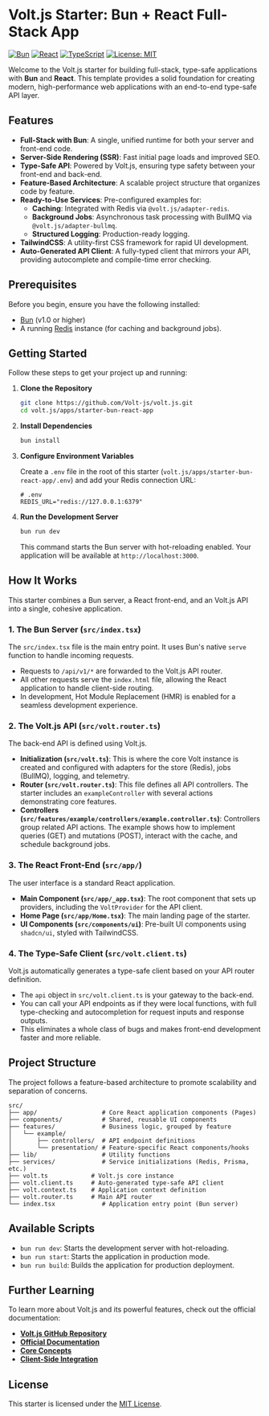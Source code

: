 # Volt.js Starter: Bun + React Full-Stack App

[![Bun](https://img.shields.io/badge/Bun-1.0%2B-blue.svg)](https://bun.sh/)
[![React](https://img.shields.io/badge/React-19-blue.svg)](https://react.dev/)
[![TypeScript](https://img.shields.io/badge/TypeScript-5.0%2B-blue.svg)](https://www.typescriptlang.org/)
[![License: MIT](https://img.shields.io/badge/License-MIT-yellow.svg)](https://opensource.org/licenses/MIT)

Welcome to the Volt.js starter for building full-stack, type-safe applications with **Bun** and **React**. This template provides a solid foundation for creating modern, high-performance web applications with an end-to-end type-safe API layer.

## Features

-   **Full-Stack with Bun**: A single, unified runtime for both your server and front-end code.
-   **Server-Side Rendering (SSR)**: Fast initial page loads and improved SEO.
-   **Type-Safe API**: Powered by Volt.js, ensuring type safety between your front-end and back-end.
-   **Feature-Based Architecture**: A scalable project structure that organizes code by feature.
-   **Ready-to-Use Services**: Pre-configured examples for:
    -   **Caching**: Integrated with Redis via `@volt.js/adapter-redis`.
    -   **Background Jobs**: Asynchronous task processing with BullMQ via `@volt.js/adapter-bullmq`.
    -   **Structured Logging**: Production-ready logging.
-   **TailwindCSS**: A utility-first CSS framework for rapid UI development.
-   **Auto-Generated API Client**: A fully-typed client that mirrors your API, providing autocomplete and compile-time error checking.

## Prerequisites

Before you begin, ensure you have the following installed:

-   [Bun](https://bun.sh/docs/installation) (v1.0 or higher)
-   A running [Redis](https://redis.io/docs/getting-started/) instance (for caching and background jobs).

## Getting Started

Follow these steps to get your project up and running:

1.  **Clone the Repository**
    ```bash
    git clone https://github.com/Volt-js/volt.js.git
    cd volt.js/apps/starter-bun-react-app
    ```

2.  **Install Dependencies**
    ```bash
    bun install
    ```

3.  **Configure Environment Variables**

    Create a `.env` file in the root of this starter (`volt.js/apps/starter-bun-react-app/.env`) and add your Redis connection URL:

    ```env
    # .env
    REDIS_URL="redis://127.0.0.1:6379"
    ```

4.  **Run the Development Server**
    ```bash
    bun run dev
    ```
    This command starts the Bun server with hot-reloading enabled. Your application will be available at `http://localhost:3000`.

## How It Works

This starter combines a Bun server, a React front-end, and an Volt.js API into a single, cohesive application.

### 1. The Bun Server (`src/index.tsx`)

The `src/index.tsx` file is the main entry point. It uses Bun's native `serve` function to handle incoming requests.

-   Requests to `/api/v1/*` are forwarded to the Volt.js API router.
-   All other requests serve the `index.html` file, allowing the React application to handle client-side routing.
-   In development, Hot Module Replacement (HMR) is enabled for a seamless development experience.

### 2. The Volt.js API (`src/volt.router.ts`)

The back-end API is defined using Volt.js.

-   **Initialization (`src/volt.ts`)**: This is where the core Volt instance is created and configured with adapters for the store (Redis), jobs (BullMQ), logging, and telemetry.
-   **Router (`src/volt.router.ts`)**: This file defines all API controllers. The starter includes an `exampleController` with several actions demonstrating core features.
-   **Controllers (`src/features/example/controllers/example.controller.ts`)**: Controllers group related API actions. The example shows how to implement queries (GET) and mutations (POST), interact with the cache, and schedule background jobs.

### 3. The React Front-End (`src/app/`)

The user interface is a standard React application.

-   **Main Component (`src/app/_app.tsx`)**: The root component that sets up providers, including the `VoltProvider` for the API client.
-   **Home Page (`src/app/Home.tsx`)**: The main landing page of the starter.
-   **UI Components (`src/components/ui`)**: Pre-built UI components using `shadcn/ui`, styled with TailwindCSS.

### 4. The Type-Safe Client (`src/volt.client.ts`)

Volt.js automatically generates a type-safe client based on your API router definition.

-   The `api` object in `src/volt.client.ts` is your gateway to the back-end.
-   You can call your API endpoints as if they were local functions, with full type-checking and autocompletion for request inputs and response outputs.
-   This eliminates a whole class of bugs and makes front-end development faster and more reliable.

## Project Structure

The project follows a feature-based architecture to promote scalability and separation of concerns.

```
src/
├── app/                  # Core React application components (Pages)
├── components/           # Shared, reusable UI components
├── features/             # Business logic, grouped by feature
│   └── example/
│       ├── controllers/  # API endpoint definitions
│       └── presentation/ # Feature-specific React components/hooks
├── lib/                  # Utility functions
├── services/             # Service initializations (Redis, Prisma, etc.)
├── volt.ts            # Volt.js core instance
├── volt.client.ts     # Auto-generated type-safe API client
├── volt.context.ts    # Application context definition
├── volt.router.ts     # Main API router
└── index.tsx             # Application entry point (Bun server)
```

## Available Scripts

-   `bun run dev`: Starts the development server with hot-reloading.
-   `bun run start`: Starts the application in production mode.
-   `bun run build`: Builds the application for production deployment.

## Further Learning

To learn more about Volt.js and its powerful features, check out the official documentation:

-   **[Volt.js GitHub Repository](https://github.com/Volt-js/volt.js)**
-   **[Official Documentation](https://voltjs.com/docs)**
-   **[Core Concepts](https://voltjs.com/docs/core-concepts)**
-   **[Client-Side Integration](https://voltjs.com/docs/client-side)**

## License

This starter is licensed under the [MIT License](LICENSE).